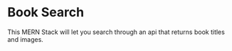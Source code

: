 # Book Search

This MERN Stack will let you search through an api that returns book titles and images.
